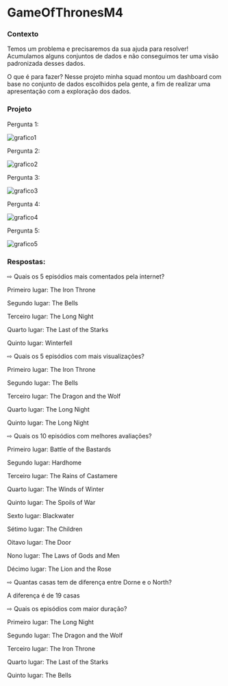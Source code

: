 # GameOfThronesM4

<h3>
Contexto
</h3>

Temos um problema e precisaremos da sua ajuda para resolver!
Acumulamos alguns conjuntos de dados e não conseguimos ter
uma visão padronizada desses dados.

O que é para fazer?
Nesse projeto minha squad montou
um dashboard com base no conjunto de dados
escolhidos pela gente, a fim de realizar uma
apresentação com a exploração dos dados.

<h3>
Projeto
</h3>

Pergunta 1:

![grafico1](https://user-images.githubusercontent.com/114101613/216717294-4ff7b409-3efa-442f-8a7d-90acc18b6911.jpeg)

Pergunta 2:

![grafico2](https://user-images.githubusercontent.com/114101613/216717318-3df93232-e69d-4979-950c-8a085b0cca68.jpeg)

Pergunta 3:

![grafico3](https://user-images.githubusercontent.com/114101613/216717348-3f15c03c-21e9-4eea-b3ce-0ec92dc0bfa3.jpeg)

Pergunta 4:

![grafico4](https://user-images.githubusercontent.com/114101613/216717386-fb28a3c5-d7ec-433e-9384-9c76e107b1bd.jpeg)

Pergunta 5:

![grafico5](https://user-images.githubusercontent.com/114101613/216717425-9aafa844-aed7-4f66-874c-feb6c654cede.jpeg)

<h3>
Respostas:
</h3>

⇨ Quais os 5 episódios mais comentados pela internet?

Primeiro lugar: The Iron Throne

Segundo lugar: The Bells

Terceiro lugar: The Long Night

Quarto lugar: The Last of the Starks

Quinto lugar: Winterfell

⇨ Quais os 5 episódios com mais visualizações?

Primeiro lugar: The Iron Throne

Segundo lugar: The Bells

Terceiro lugar: The Dragon and the Wolf

Quarto lugar: The Long Night

Quinto lugar: The Long Night

⇨ Quais os 10 episódios com melhores avaliações?

Primeiro lugar: Battle of the Bastards

Segundo lugar: Hardhome

Terceiro lugar: The Rains of Castamere

Quarto lugar: The Winds of Winter

Quinto lugar: The Spoils of War 

Sexto lugar: Blackwater

Sétimo lugar: The Children

Oitavo lugar: The Door

Nono lugar: The Laws of Gods and Men

Décimo lugar: The Lion and the Rose

⇨ Quantas casas tem de diferença entre Dorne e o North?

A diferença é de 19 casas

⇨ Quais os episódios com maior duração?

Primeiro lugar: The Long Night

Segundo lugar: The Dragon and the Wolf

Terceiro lugar: The Iron Throne 

Quarto lugar: The Last of the Starks

Quinto lugar: The Bells
